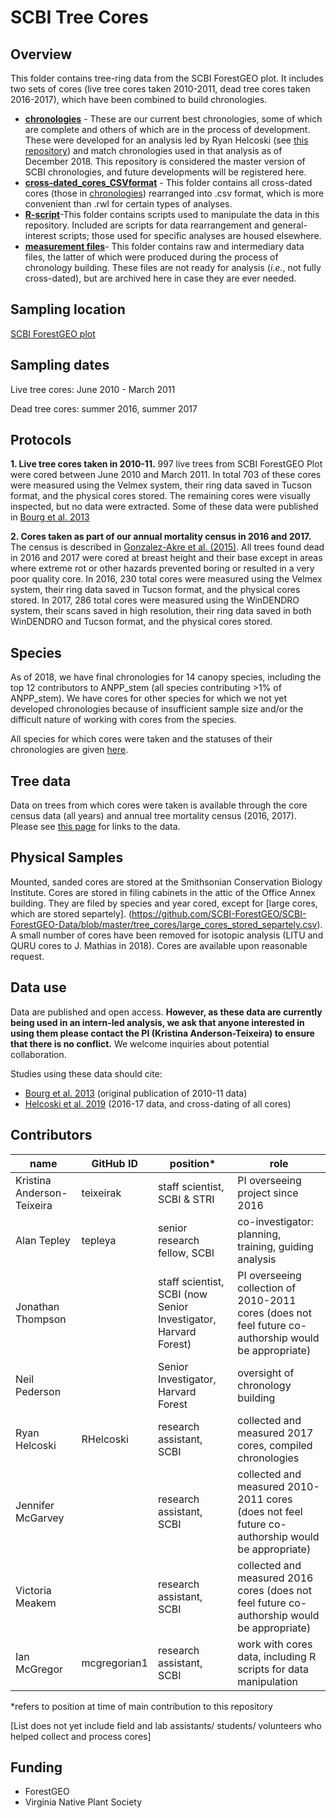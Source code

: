 # SCBI Tree Cores

## Overview 
This folder contains tree-ring data from the SCBI ForestGEO plot. It includes two sets of cores (live tree cores taken 2010-2011, dead tree cores taken 2016-2017), which have been combined to build chronologies. 
- **[chronologies](https://github.com/EcoClimLab/SCBI-ForestGEO-Data/tree/master/tree_cores/chronologies)** - These are our current best chronologies, some of which are complete and others of which are in the process of development. These were developed for an analysis led by Ryan Helcoski (see [this repository](https://github.com/SCBI-ForestGEO/climate_sensitivity_cores)) and match chronologies used in that analysis as of December 2018. This repository is considered the master version of SCBI chronologies, and future developments will be registered here.
- **[cross-dated_cores_CSVformat](https://github.com/SCBI-ForestGEO/SCBI-ForestGEO-Data/tree/master/tree_cores/cross-dated_cores_CSVformat)** - This folder contains all cross-dated cores (those in [chronologies](https://github.com/EcoClimLab/SCBI-ForestGEO-Data/tree/master/tree_cores/chronologies)) rearranged into .csv format, which is more convenient than .rwl for certain types of analyses. 
- **[R-script](https://github.com/SCBI-ForestGEO/SCBI-ForestGEO-Data/tree/master/tree_cores/R-script)**-This folder contains scripts used to manipulate the data in this repository. Included are scripts for data rearrangement and general-interest scripts; those used for specific analyses are housed elsewhere.
- **[measurement files](https://github.com/EcoClimLab/SCBI-ForestGEO-Data/tree/master/tree_cores/measurement_files)**- This folder contains raw and intermediary data files, the latter of which were produced during the process of chronology building. These files are not ready for analysis (*i.e.*, not fully cross-dated), but are archived here in case they are ever needed. 


## Sampling location
[SCBI ForestGEO plot](https://forestgeo.si.edu/sites/north-america/smithsonian-conservation-biology-institute)


## Sampling dates
Live tree cores: June 2010 - March 2011

Dead tree cores: summer 2016, summer 2017


## Protocols

**1. Live tree cores taken in 2010-11.** 997 live trees from SCBI ForestGEO Plot were cored between June 2010 and March 2011. In total 703 of these cores were measured using the Velmex system, their ring data saved in Tucson format, and the physical cores stored. The remaining cores were visually inspected, but no data were extracted. Some of these data were published in [Bourg et al. 2013](http://onlinelibrary.wiley.com/doi/10.1890/13-0010.1/full)

**2. Cores taken as part of our annual mortality census in 2016 and 2017.** The census is described in [Gonzalez-Akre et al. (2015)](https://esajournals.onlinelibrary.wiley.com/doi/abs/10.1002/ecs2.1595). All trees found dead in 2016 and 2017 were cored at breast height and their base except in areas where extreme rot or other hazards prevented boring or resulted in a very poor quality core. In 2016, 230 total cores were measured using the Velmex system, their ring data saved in Tucson format, and the physical cores stored. In 2017, 286 total cores were measured using the WinDENDRO system, their scans saved in high resolution, their ring data saved in both WinDENDRO and Tucson format, and the physical cores stored.

## Species

As of 2018, we have final chronologies for 14 canopy species, including the top 12 contributors to ANPP_stem (all species contributing >1% of ANPP_stem). We have cores for other species for which we not yet developed chronologies because of insufficient sample size and/or the difficult nature of working with cores from the species. 

All species for which cores were taken and the statuses of their chronologies are given [here](https://github.com/EcoClimLab/SCBI-ForestGEO-Data/blob/master/tree_cores/chronologies/chronology_list.csv).


## Tree data
Data on trees from which cores were taken is available through the core census data (all years) and annual tree mortality census (2016, 2017). Please see [this page](https://github.com/EcoClimLab/SCBI-ForestGEO-Data) for links to the data.


## Physical Samples

Mounted, sanded cores are stored at the Smithsonian Conservation Biology Institute. Cores are stored in filing cabinets in the attic of the Office Annex building. They are filed by species and year cored, except for [large cores, which are stored separtely]. (https://github.com/SCBI-ForestGEO/SCBI-ForestGEO-Data/blob/master/tree_cores/large_cores_stored_separtely.csv). A small number of cores have been removed for isotopic analysis (LITU and QURU cores to J. Mathias in 2018). Cores are available upon reasonable request.

## Data use

Data are published and open access. **However, as these data are currently being used in an intern-led analysis, we ask that anyone interested in using them please contact the PI (Kristina Anderson-Teixeira) to ensure that there is no conflict.**  We welcome inquiries about potential collaboration.

Studies using these data should cite:
- [Bourg et al. 2013](http://onlinelibrary.wiley.com/doi/10.1890/13-0010.1/full) (original publication of 2010-11 data)
- [Helcoski et al. 2019](https://nph.onlinelibrary.wiley.com/doi/10.1111/nph.15906) (2016-17 data, and cross-dating of all cores)


## Contributors
| name | GitHub ID| position* | role |
| -----| ---- | ---- |---- |
| Kristina Anderson-Teixeira | teixeirak | staff scientist, SCBI & STRI | PI overseeing project since 2016 |
| Alan Tepley | tepleya | senior research fellow, SCBI | co-investigator: planning, training, guiding analysis | 
| Jonathan Thompson |  | staff scientist, SCBI (now Senior Investigator, Harvard Forest) | PI overseeing collection of 2010-2011 cores (does not feel future co-authorship would be appropriate)|
| Neil Pederson |  | Senior Investigator, Harvard Forest | oversight of chronology building |
| Ryan Helcoski | RHelcoski | research assistant, SCBI | collected and measured 2017 cores, compiled chronologies |
| Jennifer McGarvey | | research assistant, SCBI | collected and measured 2010-2011 cores (does not feel future co-authorship would be appropriate)| 
| Victoria Meakem |  | research assistant, SCBI | collected and measured 2016 cores (does not feel future co-authorship would be appropriate)|
| Ian McGregor | mcgregorian1 | research assistant, SCBI | work with cores data, including R scripts for data manipulation |
 
*refers to position at time of main contribution to this repository

[List does not yet include field and lab assistants/ students/ volunteers who helped collect and process cores]

## Funding 
- ForestGEO 
- Virginia Native Plant Society
